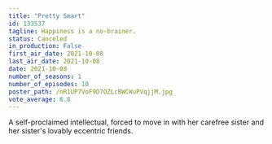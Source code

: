 ```yaml
---
title: "Pretty Smart"
id: 133537
tagline: Happiness is a no-brainer.
status: Canceled
in_production: False
first_air_date: 2021-10-08
last_air_date: 2021-10-08
date: 2021-10-08
number_of_seasons: 1
number_of_episodes: 10
poster_path: /nR1UP7VoF9D7OZLcBWCWuPVqjjM.jpg
vote_average: 6.8
---
```


A self-proclaimed intellectual, forced to move in with her carefree sister and her sister's lovably eccentric friends.
